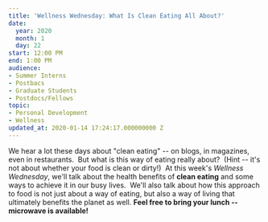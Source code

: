 ```yaml
---
title: 'Wellness Wednesday: What Is Clean Eating All About?'
date:
  year: 2020
  month: 1
  day: 22
start: 12:00 PM
end: 1:00 PM
audience:
- Summer Interns
- Postbacs
- Graduate Students
- Postdocs/Fellows
topic:
- Personal Development
- Wellness
updated_at: 2020-01-14 17:24:17.000000000 Z
---
```

We hear a lot these days about "clean eating" -- on blogs, in magazines,
even in restaurants.  But what is this way of eating really about?
 (Hint -- it's not about whether your food is clean or dirty!)  At this
week's *Wellness Wednesday*, we'll talk about the health benefits of
**clean eating** and some ways to achieve it in our busy lives.  We'll
also talk about how this approach to food is not just about a way of
eating, but also a way of living that ultimately benefits the planet as
well. **Feel free to bring your lunch -- microwave is available!**
